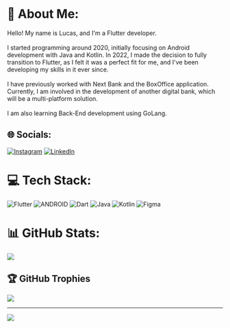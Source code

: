 # 💫 About Me:
Hello! My name is Lucas, and I'm a Flutter developer.<br><br>I started programming around 2020, initially focusing on Android development with Java and Kotlin. In 2022, I made the decision to fully transition to Flutter, as I felt it was a perfect fit for me, and I've been developing my skills in it ever since.<br><br>I have previously worked with Next Bank and the BoxOffice application. Currently, I am involved in the development of another digital bank, which will be a multi-platform solution.<br><br>I am also learning Back-End development using GoLang.


## 🌐 Socials:
[![Instagram](https://img.shields.io/badge/Instagram-%23E4405F.svg?logo=Instagram&logoColor=white)](https://instagram.com/https://www.instagram.com/luccons92/) [![LinkedIn](https://img.shields.io/badge/LinkedIn-%230077B5.svg?logo=linkedin&logoColor=white)](https://linkedin.com/in/https://www.linkedin.com/in/lucas-constantino-290778219/) 

# 💻 Tech Stack:
![Flutter](https://img.shields.io/badge/Flutter-%2302569B.svg?style=for-the-badge&logo=Flutter&logoColor=white) ![ANDROID](https://img.shields.io/badge/android-%2320232a.svg?style=for-the-badge&logo=android&logoColor=%a4c639) ![Dart](https://img.shields.io/badge/dart-%230175C2.svg?style=for-the-badge&logo=dart&logoColor=white) ![Java](https://img.shields.io/badge/java-%23ED8B00.svg?style=for-the-badge&logo=java&logoColor=white) ![Kotlin](https://img.shields.io/badge/kotlin-%230095D5.svg?style=for-the-badge&logo=kotlin&logoColor=white) 	![Figma](https://img.shields.io/badge/figma-%23F24E1E.svg?style=for-the-badge&logo=figma&logoColor=white)
# 📊 GitHub Stats:
![](https://github-readme-streak-stats.herokuapp.com/?user=LucConstantino&theme=react&hide_border=true)<br/>

## 🏆 GitHub Trophies
![](https://github-profile-trophy.vercel.app/?username=LucConstantino&theme=nord&no-frame=true&no-bg=true&margin-w=4)

---
[![](https://visitcount.itsvg.in/api?id=LucConstantino&icon=1&color=1)](https://visitcount.itsvg.in)
